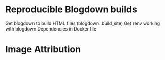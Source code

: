 # Reproducible Blogdown builds

Get blogdown to build HTML files (blogdown::build_site)
Get renv working with blogdown
Dependencies in Docker file

# Image Attribution
